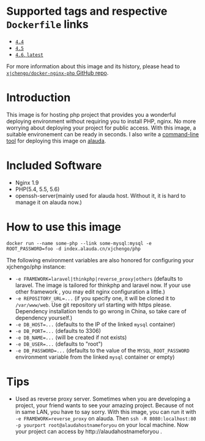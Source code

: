 # Supported tags and respective `Dockerfile` links

-	[`4.4`](https://github.com/xjchengo/docker-nginx-php/blob/master/5.4/Dockerfile)
-	[`4.5`](https://github.com/xjchengo/docker-nginx-php/blob/master/5.5/Dockerfile)
-	[`4.6`, `latest`](https://github.com/xjchengo/docker-nginx-php/blob/master/5.6/Dockerfile)

For more information about this image and its history, please head to [`xjchengo/docker-nginx-php` GitHub repo](https://github.com/xjchengo/docker-nginx-php).

# Introduction

This image is for hosting php project that provides you a wonderful deploying environment without requiring you to install PHP,  nginx. No more worrying about deploying your project for public access. With this image, a suitable environement can be ready in seconds. I also write a [command-line tool](https://packagist.org/packages/xjchen/alauda) for deploying this image on [alauda](https://www.alauda.cn).

# Included Software

-	Nginx 1.9
-	PHP(5.4, 5.5, 5.6)
-	openssh-server(mainly used for alauda host. Without it, it is hard to manage it on alauda now.)

# How to use this image

	docker run --name some-php --link some-mysql:mysql -e ROOT_PASSWORD=foo -d index.alauda.cn/xjchengo/php
	
The following environment variables are also honored for configuring your xjchengo/php instance:

-	`-e FRAMEWORK=laravel|thinkphp|reverse_proxy|others` (defaults to laravel. The image is tailored for thinkphp and laravel now. If your use other framework , you may edit nginx configuration a little.) 
-	`-e REPOSITORY_URL=...` (if you specify one, it will be cloned it to `/var/www/web`. Use git repository url starting with https please. Dependency installation tends to go wrong in China, so take care of dependency yourself.)
-	`-e DB_HOST=...` (defaults to the IP of the linked `mysql` container)
-	`-e DB_PORT=...` (defaults to 3306)
-	`-e DB_NAME=...` (will be created if not exists)
-	`-e DB_USER=...` (defaults to "root")
-	`-e DB_PASSWORD=...` (defaults to the value of the `MYSQL_ROOT_PASSWORD` environment variable from the linked `mysql` container or empty)

# Tips

-	Used as reverse proxy server. Sometimes when you are developing a project, your friend wants to see your amazing project. Because of not in same LAN, you have to say sorry. With this image, you can run it with `-e FRAMEWORK=reverse_proxy` on alauda. Then `ssh -R 8080:localhost:80 -p yourport root@alaudahostnameforyou` on your local machine. Now your project can access by http://alaudahostnameforyou .

